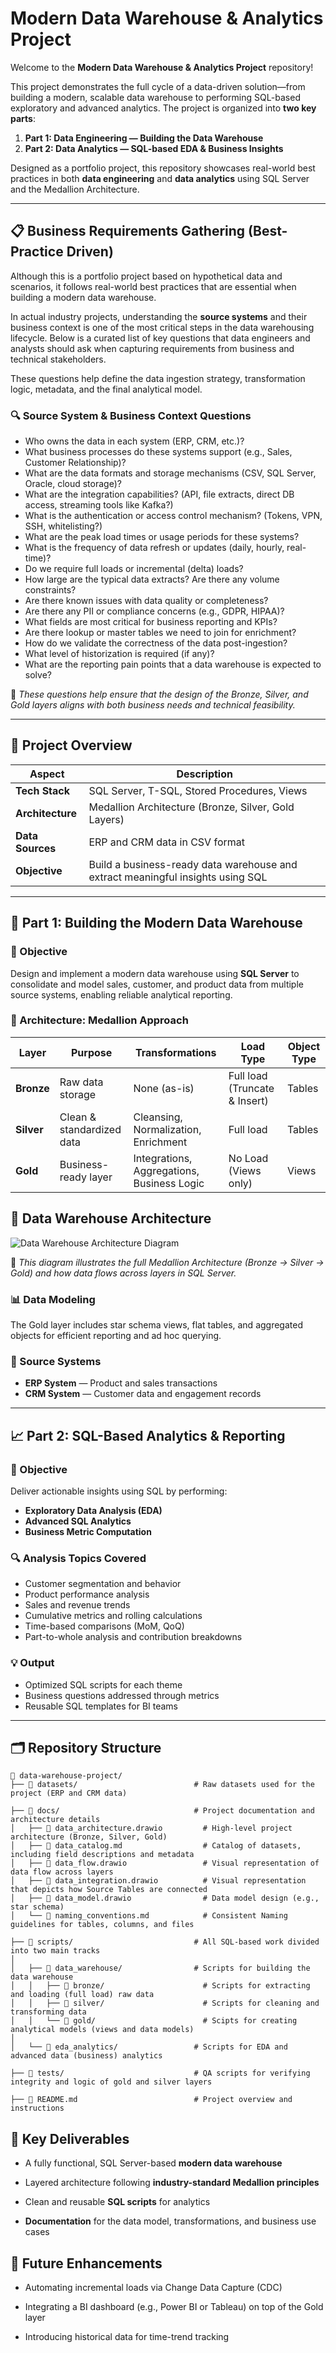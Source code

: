 # Modern Data Warehouse & Analytics Project

Welcome to the **Modern Data Warehouse & Analytics Project** repository!

This project demonstrates the full cycle of a data-driven solution—from building a modern, scalable data warehouse to performing SQL-based exploratory and advanced analytics. The project is organized into **two key parts**:

1. **Part 1: Data Engineering — Building the Data Warehouse**
2. **Part 2: Data Analytics — SQL-based EDA & Business Insights**

Designed as a portfolio project, this repository showcases real-world best practices in both **data engineering** and **data analytics** using SQL Server and the Medallion Architecture.

---

## 📋 Business Requirements Gathering (Best-Practice Driven)

Although this is a portfolio project based on hypothetical data and scenarios, it follows real-world best practices that are essential when building a modern data warehouse.

In actual industry projects, understanding the **source systems** and their business context is one of the most critical steps in the data warehousing lifecycle. Below is a curated list of key questions that data engineers and analysts should ask when capturing requirements from business and technical stakeholders.

These questions help define the data ingestion strategy, transformation logic, metadata, and the final analytical model.

### 🔍 Source System & Business Context Questions

- Who owns the data in each system (ERP, CRM, etc.)?
- What business processes do these systems support (e.g., Sales, Customer Relationship)?
- What are the data formats and storage mechanisms (CSV, SQL Server, Oracle, cloud storage)?
- What are the integration capabilities? (API, file extracts, direct DB access, streaming tools like Kafka?)
- What is the authentication or access control mechanism? (Tokens, VPN, SSH, whitelisting?)
- What are the peak load times or usage periods for these systems?
- What is the frequency of data refresh or updates (daily, hourly, real-time)?
- Do we require full loads or incremental (delta) loads?
- How large are the typical data extracts? Are there any volume constraints?
- Are there known issues with data quality or completeness?
- Are there any PII or compliance concerns (e.g., GDPR, HIPAA)?
- What fields are most critical for business reporting and KPIs?
- Are there lookup or master tables we need to join for enrichment?
- How do we validate the correctness of the data post-ingestion?
- What level of historization is required (if any)?
- What are the reporting pain points that a data warehouse is expected to solve?

📌 *These questions help ensure that the design of the Bronze, Silver, and Gold layers aligns with both business needs and technical feasibility.*

---

## 🚀 Project Overview

| Aspect | Description |
|--------|-------------|
| **Tech Stack** | SQL Server, T-SQL, Stored Procedures, Views |
| **Architecture** | Medallion Architecture (Bronze, Silver, Gold Layers) |
| **Data Sources** | ERP and CRM data in CSV format |
| **Objective** | Build a business-ready data warehouse and extract meaningful insights using SQL |

---

## 🧱 Part 1: Building the Modern Data Warehouse

### 📌 Objective
Design and implement a modern data warehouse using **SQL Server** to consolidate and model sales, customer, and product data from multiple source systems, enabling reliable analytical reporting.

### 🧭 Architecture: Medallion Approach

| Layer | Purpose | Transformations | Load Type | Object Type |
|-------|---------|-----------------|-----------|-------------|
| **Bronze** | Raw data storage | None (as-is) | Full load (Truncate & Insert) | Tables |
| **Silver** | Clean & standardized data | Cleansing, Normalization, Enrichment | Full load | Tables |
| **Gold** | Business-ready layer | Integrations, Aggregations, Business Logic | No Load (Views only) | Views |

## 🧱 Data Warehouse Architecture

![Data Warehouse Architecture Diagram](https://github.com/nitinskunigal/SQL-Data-Warehouse-Project/blob/main/docs/Modern%20Data%20Warehouse%20Architecture.drawio.png)

📌 *This diagram illustrates the full Medallion Architecture (Bronze → Silver → Gold) and how data flows across layers in SQL Server.*

### 📊 Data Modeling
The Gold layer includes star schema views, flat tables, and aggregated objects for efficient reporting and ad hoc querying.

### 📁 Source Systems
- **ERP System** — Product and sales transactions
- **CRM System** — Customer data and engagement records

---

## 📈 Part 2: SQL-Based Analytics & Reporting

### 📌 Objective
Deliver actionable insights using SQL by performing:
- **Exploratory Data Analysis (EDA)**
- **Advanced SQL Analytics**
- **Business Metric Computation**

### 🔍 Analysis Topics Covered
- Customer segmentation and behavior
- Product performance analysis
- Sales and revenue trends
- Cumulative metrics and rolling calculations
- Time-based comparisons (MoM, QoQ)
- Part-to-whole analysis and contribution breakdowns

### 💡 Output
- Optimized SQL scripts for each theme
- Business questions addressed through metrics
- Reusable SQL templates for BI teams

---

## 🗂️ Repository Structure

```
📁 data-warehouse-project/
├── 📁 datasets/                          # Raw datasets used for the project (ERP and CRM data)

├── 📁 docs/                              # Project documentation and architecture details
│   ├── 📄 data_architecture.drawio         # High-level project architecture (Bronze, Silver, Gold)
│   ├── 📄 data_catalog.md                  # Catalog of datasets, including field descriptions and metadata 
│   ├── 📄 data_flow.drawio                 # Visual representation of data flow across layers
│   ├── 📄 data_integration.drawio          # Visual representation that depicts how Source Tables are connected
│   ├── 📄 data_model.drawio                # Data model design (e.g., star schema)
│   └── 📄 naming_conventions.md            # Consistent Naming guidelines for tables, columns, and files

├── 📁 scripts/                           # All SQL-based work divided into two main tracks
│
│   ├── 📁 data_warehouse/                # Scripts for building the data warehouse
│   │   ├── 📁 bronze/                      # Scripts for extracting and loading (full load) raw data
│   │   ├── 📁 silver/                      # Scripts for cleaning and transforming data
│   │   └── 📁 gold/                        # Scipts for creating analytical models (views and data models)
│
│   └── 📁 eda_analytics/                 # Scripts for EDA and advanced data (business) analytics

├── 📁 tests/                             # QA scripts for verifying integrity and logic of gold and silver layers

├── 📄 README.md                          # Project overview and instructions
```

## 📌 Key Deliverables

- A fully functional, SQL Server-based **modern data warehouse**

- Layered architecture following **industry-standard Medallion principles**

- Clean and reusable **SQL scripts** for analytics

- **Documentation** for the data model, transformations, and business use cases

## 📎 Future Enhancements

- Automating incremental loads via Change Data Capture (CDC)

- Integrating a BI dashboard (e.g., Power BI or Tableau) on top of the Gold layer

- Introducing historical data for time-trend tracking
